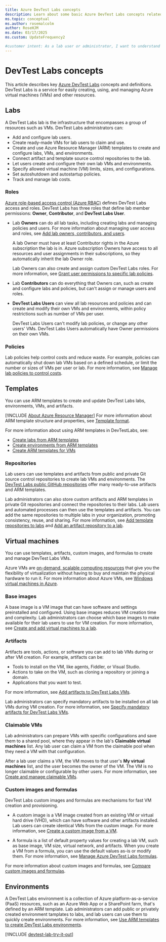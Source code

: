```yaml
---
title: Azure DevTest Labs concepts
description: Learn about some basic Azure DevTest Labs concepts related to labs, virtual machines (VMs), and environments.
ms.topic: conceptual
ms.author: rosemalcolm
author: RoseHJM
ms.date: 03/17/2025
ms.custom: UpdateFrequency2

#customer intent: As a lab user or administrator, I want to understand basic DevTest Labs concepts so I can create, manage, or use labs, VMs, and environments.
---
```


# DevTest Labs concepts

This article describes key [Azure DevTest Labs](https://azure.microsoft.com/services/devtest-lab) concepts and definitions. DevTest Labs is a service for easily creating, using, and managing Azure virtual machines (VMs) and other resources.

## Labs

A DevTest Labs lab is the infrastructure that encompasses a group of resources such as VMs. DevTest Labs administrators can:

- Add and configure lab users.
- Create ready-made VMs for lab users to claim and use.
- Create and use Azure Resource Manager (ARM) templates to create and configure labs, VMs, and environments.
- Connect artifact and template source control repositories to the lab.
- Let users create and configure their own lab VMs and environments.
- Specify allowed virtual machine (VM) limits, sizes, and configurations.
- Set autoshutdown and autostartup policies.
- Track and manage lab costs.

### Roles

[Azure role-based access control (Azure RBAC)](/azure/role-based-access-control/overview) defines DevTest Labs access and roles. DevTest Labs has three roles that define lab member permissions: **Owner**, **Contributor**, and **DevTest Labs User**.

- Lab **Owners** can do all lab tasks, including creating labs and managing policies and users. For more information about managing user access and roles, see [Add lab owners, contributors, and users](devtest-lab-add-devtest-user.md).

  A lab Owner must have at least Contributor rights in the Azure subscription the lab is in. Azure subscription Owners have access to all resources and user assignments in their subscriptions, so they automatically inherit the lab Owner role.

  Lab Owners can also create and assign custom DevTest Labs roles. For more information, see [Grant user permissions to specific lab policies](devtest-lab-grant-user-permissions-to-specific-lab-policies.md).

- Lab **Contributors** can do everything that Owners can, such as create and configure labs and policies, but can't assign or manage users and roles.

- **DevTest Labs Users** can view all lab resources and policies and can create and modify their own VMs and environments, within policy restrictions such as number of VMs per user.

  DevTest Labs Users can't modify lab policies, or change any other users' VMs. DevTest Labs Users automatically have Owner permissions on their own VMs.

### Policies

Lab policies help control costs and reduce waste. For example, policies can automatically shut down lab VMs based on a defined schedule, or limit the number or sizes of VMs per user or lab. For more information, see [Manage lab policies to control costs](devtest-lab-set-lab-policy.md).

## Templates

You can use ARM templates to create and update DevTest Labs labs, environments, VMs, and artifacts.

[!INCLUDE [About Azure Resource Manager](~/reusable-content/ce-skilling/azure/includes/resource-manager-quickstart-introduction.md)] For more information about ARM template structure and properties, see [Template format](/azure/azure-resource-manager/templates/syntax#template-format).

For more information about using ARM templates in DevTestLabs, see:

- [Create labs from ARM templates](create-lab-windows-vm-template.md)
- [Create environments from ARM templates](devtest-lab-create-environment-from-arm.md)
- [Create ARM templates for VMs](devtest-lab-use-resource-manager-template.md)

### Repositories

Lab users can use templates and artifacts from public and private Git source control repositories to create lab VMs and environments. The [DevTest Labs public GitHub repositories](https://github.com/Azure/azure-devtestlab) offer many ready-to-use artifacts and ARM templates.

Lab administrators can also store custom artifacts and ARM templates in private Git repositories and connect the repositories to their labs. Lab users and automated processes can then use the templates and artifacts. You can add the same repositories to multiple labs in your organization, promoting consistency, reuse, and sharing. For more information, see [Add template repositories to labs](devtest-lab-use-resource-manager-template.md#add-template-repositories-to-labs) and [Add an artifact repository to a lab](add-artifact-repository.md).

## Virtual machines

You can use templates, artifacts, custom images, and formulas to create and manage DevTest Labs VMs.

Azure VMs are [on-demand, scalable computing resources](/azure/architecture/guide/technology-choices/compute-decision-tree) that give you the flexibility of virtualization without having to buy and maintain the physical hardware to run it. For more information about Azure VMs, see [Windows virtual machines in Azure](/azure/virtual-machines/windows/overview). 

### Base images

A base image is a VM image that can have software and settings preinstalled and configured. Using base images reduces VM creation time and complexity. Lab administrators can choose which base images to make available for their lab users to use for VM creation. For more information, see [Create and add virtual machines to a lab](devtest-lab-add-vm.md).

### Artifacts

Artifacts are tools, actions, or software you can add to lab VMs during or after VM creation. For example, artifacts can be:

- Tools to install on the VM, like agents, Fiddler, or Visual Studio.
- Actions to take on the VM, such as cloning a repository or joining a domain.
- Applications that you want to test.

For more information, see [Add artifacts to DevTest Labs VMs](add-artifact-vm.md).

Lab administrators can specify mandatory artifacts to be installed on all lab VMs during VM creation. For more information, see [Specify mandatory artifacts for DevTest Labs VMs](devtest-lab-mandatory-artifacts.md).

### Claimable VMs

Lab administrators can prepare VMs with specific configurations and save them to a shared pool, where they appear in the lab's **Claimable virtual machines** list. Any lab user can claim a VM from the claimable pool when they need a VM with that configuration.

After a lab user claims a VM, the VM moves to that user's **My virtual machines** list, and the user becomes the owner of the VM. The VM is no longer claimable or configurable by other users. For more information, see [Create and manage claimable VMs](devtest-lab-add-claimable-vm.md).

### Custom images and formulas

DevTest Labs custom images and formulas are mechanisms for fast VM creation and provisioning.

- A custom image is a VM image created from an existing VM or virtual hard drive (VHD), which can have software and other artifacts installed. Lab users can create identical VMs from the custom image. For more information, see [Create a custom image from a VM](devtest-lab-create-custom-image-from-vm-using-portal.md).

- A formula is a list of default property values for creating a lab VM, such as base image, VM size, virtual network, and artifacts. When you create a VM from a formula, you can use the default values as-is or modify them. For more information, see [Manage Azure DevTest Labs formulas](devtest-lab-manage-formulas.md).

For more information about custom images and formulas, see [Compare custom images and formulas](devtest-lab-comparing-vm-base-image-types.md).

## Environments

A DevTest Labs environment is a collection of Azure platform-as-a-service (PaaS) resources, such as an Azure Web App or a SharePoint farm, that's defined by an ARM template. Lab administrators can add public or privately created environment tamplates to labs, and lab users can use them to quickly create environments. For more information, see [Use ARM templates to create DevTest Labs environments](devtest-lab-create-environment-from-arm.md).

[!INCLUDE [devtest-lab-try-it-out](../../includes/devtest-lab-try-it-out.md)]
